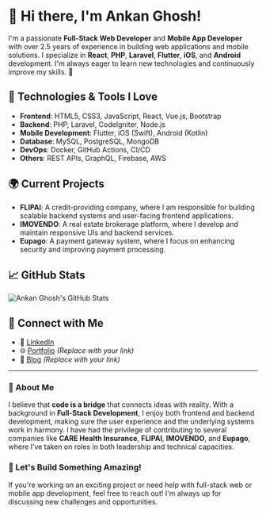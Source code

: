 # 👋 Hi there, I'm Ankan Ghosh!

I'm a passionate **Full-Stack Web Developer** and **Mobile App Developer** with over 2.5 years of experience in building web applications and mobile solutions. I specialize in **React**, **PHP**, **Laravel**, **Flutter**, **iOS**, and **Android** development. I'm always eager to learn new technologies and continuously improve my skills. 🚀

## 🔧 Technologies & Tools I Love
- **Frontend**: HTML5, CSS3, JavaScript, React, Vue.js, Bootstrap
- **Backend**: PHP, Laravel, CodeIgniter, Node.js
- **Mobile Development**: Flutter, iOS (Swift), Android (Kotlin)
- **Database**: MySQL, PostgreSQL, MongoDB
- **DevOps**: Docker, GitHub Actions, CI/CD
- **Others**: REST APIs, GraphQL, Firebase, AWS

## 🌍 Current Projects
- **FLIPAI**: A credit-providing company, where I am responsible for building scalable backend systems and user-facing frontend applications.
- **IMOVENDO**: A real estate brokerage platform, where I develop and maintain responsive UIs and backend services.
- **Eupago**: A payment gateway system, where I focus on enhancing security and improving payment processing.

## 📈 GitHub Stats
![Ankan Ghosh's GitHub Stats](https://github-readme-stats.vercel.app/api?username=ankanghosh&show_icons=true&count_private=true&hide=prs&theme=radical)

## 🔗 Connect with Me
- 💼 [LinkedIn](https://www.linkedin.com/in/ankanghosh)
- 🌐 [Portfolio](https://yourportfolio.com) *(Replace with your link)*
- 📝 [Blog](https://yourblog.com) *(Replace with your link)*

---

### 🚀 About Me
I believe that **code is a bridge** that connects ideas with reality. With a background in **Full-Stack Development**, I enjoy both frontend and backend development, making sure the user experience and the underlying systems work in harmony. I have had the privilege of contributing to several companies like **CARE Health Insurance**, **FLIPAI**, **IMOVENDO**, and **Eupago**, where I’ve taken on roles in both leadership and technical capacities.

### 💬 Let's Build Something Amazing!
If you're working on an exciting project or need help with full-stack web or mobile app development, feel free to reach out! I'm always up for discussing new challenges and opportunities.
